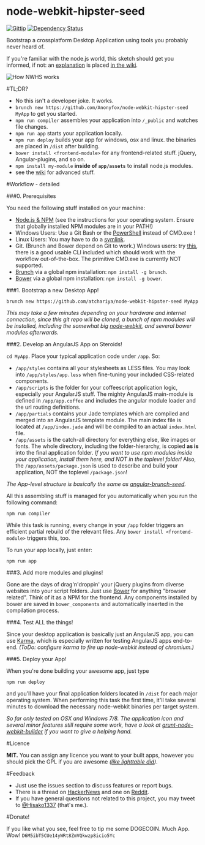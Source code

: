 node-webkit-hipster-seed
========================
[![Gittip](http://img.shields.io/gittip/Anonyfox.png)](https://www.gittip.com/Anonyfox/)
[![Dependency Status](https://gemnasium.com/Anonyfox/node-webkit-hipster-seed.png)](https://gemnasium.com/Anonyfox/node-webkit-hipster-seed)

Bootstrap a crossplatform Desktop Application using tools you probably never heard of.

If you're familiar with the node.js world, this sketch should get you informed, if not: an [explanation](https://github.com/Anonyfox/node-webkit-hipster-seed/wiki/how-it-works) is placed [in the wiki](https://github.com/Anonyfox/node-webkit-hipster-seed/wiki). 

![How NWHS works](https://raw.github.com/Anonyfox/node-webkit-hipster-seed/master/docs/nwhs-draft.png)

#TL;DR?

- No this isn't a developer joke. It works. 
- `brunch new https://github.com/Anonyfox/node-webkit-hipster-seed MyApp` to get you started.
- `npm run compiler` assembles your application into `/_public` and watches file changes.
- `npm run app` starts your application locally. 
- `npm run deploy` builds your app for windows, osx and linux. the binaries are placed in `/dist` after building. 
- `bower install <frontend-module>` for any frontend-related stuff. jQuery, Angular-plugins, and so on. 
- `npm install my-module` **inside of `app/assets`** to install node.js modules. 
- see the [wiki](https://github.com/Anonyfox/node-webkit-hipster-seed/wiki) for advanced stuff.

#Workflow - detailed

###0. Prerequisites

You need the following stuff installed on your machine: 
- [Node.js & NPM](http://nodejs.org/) (see the instructions for your operating system. Ensure that globally installed NPM modules are in your PATH!)
- Windows Users: Use a Git Bash or the [PowerShell](http://en.wikipedia.org/wiki/Windows_PowerShell) instead of CMD.exe !
- Linux Users: You may have to do a [symlink](https://github.com/rogerwang/node-webkit/wiki/The-solution-of-lacking-libudev.so.0). 
- Git. (Brunch and Bower depend on Git to work.) Windows users: try [this](http://git-scm.com/), there is a good usable CLI included which should work with the workflow out-of-the-box. The primitive CMD.exe is currently NOT supported. 
- [Brunch](http://brunch.io/) via a global npm installation: `npm install -g brunch`.
- [Bower](http://bower.io/) via a global npm installation: `npm install -g bower`.

###1. Bootstrap a new Desktop App!

```
brunch new https://github.com/atchariya/node-webkit-hipster-seed MyApp
```

*This may take a few minutes depending on your hardware and internet connection, since this git repo will be cloned, a bunch of npm modules will be installed, including the somewhat big [node-webkit](https://github.com/rogerwang/node-webkit), and several bower modules afterwards.*

###2. Develop an AngularJS App on Steroids!

`cd MyApp`. Place your typical application code under `/app`. So: 

- `/app/styles` contains all your stylesheets as LESS files. You may look into `/app/styles/app.less` when fine-tuning your included CSS-related components.
- `/app/scripts` is the folder for your coffeescript application logic, especially your AngularJS stuff. The mighty AngularJS main-module is defined in `/app/app.coffee` and includes the angular module loader and the url routing definitions. 
- `/app/partials` contains your Jade templates which are compiled and merged into an AngularJS template module. The main index file is located at `/app/index.jade` and will be compiled to an actual `index.html` file.
- `/app/assets` is the catch-all directory for everything else, like images or fonts. The whole directory, including the folder-hierarchy, is copied **as is** into the final application folder. *If you want to use npm modules inside your application, install them here, and NOT in the toplevel folder!* Also, the `/app/assets/package.json` is used to describe and build your application, NOT the toplevel `/package.json`!

*The App-level structure is basically the same as [angular-brunch-seed](https://github.com/scotch/angular-brunch-seed).*

All this assembling stuff is managed for you automatically when you run the following command: 

```npm run compiler```

While this task is running, every change in your `/app` folder triggers an efficient partial rebuild of the relevant files. Any `bower install <frontend-module>` triggers this, too. 

To run your app locally, just enter: 

```npm run app```

###3. Add more modules and plugins!

Gone are the days of drag'n'droppin' your jQuery plugins from diverse websites into your script folders. Just use [Bower](http://bower.io/) for anything "browser related". Think of it as a NPM for the frontend. Any components installed by bower are saved in `bower_components` and automatically inserted in the compilation process. 

###4. Test ALL the things!

Since your desktop application is basically just an AngularJS app, you can use [Karma](http://karma-runner.github.io/0.10/index.html), which is especially written for testing AngularJS apps end-to-end. *(ToDo: configure karma to fire up node-webkit instead of chromium.)*

###5. Deploy your App!

When you're done building your awesome app, just type 

```npm run deploy```

and you'll have your final application folders located in `/dist` for each major operating system. When performing this task the first time, it'll take several minutes to download the necessary node-webkit binaries per target system. 

*So far only tested on OSX and Windows 7/8. The application icon and several minor features still require some work, have a look at [grunt-node-webkit-builder](https://github.com/mllrsohn/grunt-node-webkit-builder) if you want to give a helping hand.*

#Licence

**MIT.** You can assign any licence you want to your built apps, however you should pick the GPL if you are awesome *([like lighttable did](https://news.ycombinator.com/item?id=7024626))*. 

#Feedback

- Just use the issues section to discuss features or report bugs.
- There is a thread on [HackerNews](https://news.ycombinator.com/item?id=7094465) and one on [Reddit](http://www.reddit.com/r/webdev/comments/1vumf5/workflow_for_frontend_developers_to_create/). 
- If you have general questions not related to this project, you may tweet to [@Hisako1337](https://twitter.com/Hisako1337) (that's me.).

#Donate!

If you like what you see, feel free to tip me some DOGECOIN. Much App. Wow!
`D6M5ibT5CUe14yWRt8ZmVQkwzp8icio5Yc`
